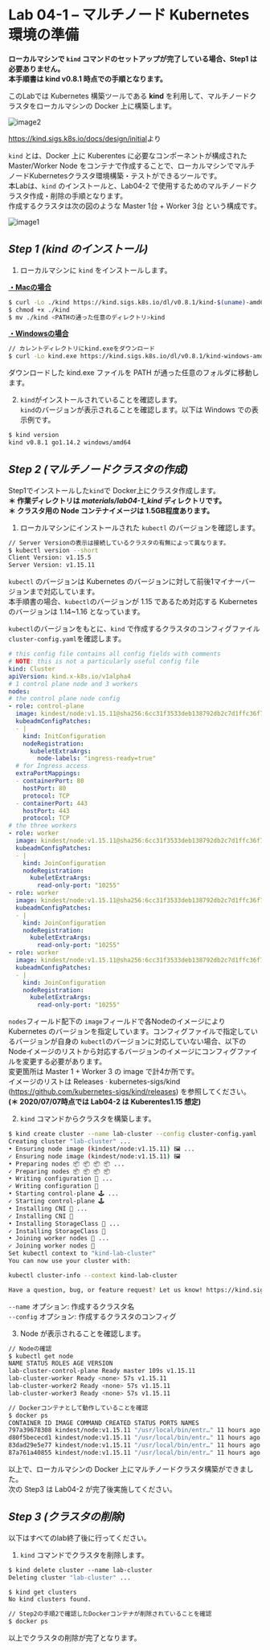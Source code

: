 # **Lab 04-1 – マルチノード Kubernetes 環境の準備**

**ローカルマシンで `kind` コマンドのセットアップが完了している場合、Step1 は必要ありません。**  
**本手順書は kind v0.8.1 時点での手順となります。**

このLabでは Kubernetes 構築ツールである **kind** を利用して、マルチノードクラスタをローカルマシンの Docker 上に構築します。

![image2](../../imgs/lab4_1/media/image2.png)

<https://kind.sigs.k8s.io/docs/design/initial>より

`kind` とは、Docker 上に Kuberentes に必要なコンポーネントが構成された Master/Worker Node をコンテナで作成することで、ローカルマシンでマルチノードKubernetesクラスタ環境構築・テストができるツールです。  
本Labは、`kind` のインストールと、Lab04-2 で使用するためのマルチノードクラスタ作成・削除の手順となります。  
作成するクラスタは次の図のような Master 1台 + Worker 3台 という構成です。

![image1](../../imgs/lab4_1/media/image3.png)

## ***Step 1 (kind のインストール)***

1.  ローカルマシンに `kind` をインストールします。

 **<u>・Macの場合</u>**

```sh
$ curl -Lo ./kind https://kind.sigs.k8s.io/dl/v0.8.1/kind-$(uname)-amd64
$ chmod +x ./kind
$ mv ./kind <PATHの通った任意のディレクトリ>kind
```

 **<u>・Windowsの場合</u>**

```sh
// カレントディレクトリにkind.exeをダウンロード
$ curl -Lo kind.exe https://kind.sigs.k8s.io/dl/v0.8.1/kind-windows-amd64
```

 ダウンロードした kind.exe ファイルを PATH が通った任意のフォルダに移動します。

2.  `kind`がインストールされていることを確認します。  
    `kind`のバージョンが表示されることを確認します。以下は Windows での表示例です。

```sh
$ kind version
kind v0.8.1 go1.14.2 windows/amd64
```

## ***Step 2 (マルチノードクラスタの作成)***

Step1でインストールした`kind`で Docker上にクラスタ作成します。  
**＊ 作業ディレクトリは *materials/lab04-1_kind* ディレクトリです。**  
**＊ クラスタ用の Node コンテナイメージは 1.5GB程度あります。**

1.  ローカルマシンにインストールされた `kubectl` のバージョンを確認します。

```sh
// Server Versionの表示は接続しているクラスタの有無によって異なります。
$ kubectl version --short
Client Version: v1.15.5
Server Version: v1.15.11
```

 `kubectl` のバージョンは Kubernetes のバージョンに対して前後1マイナーバージョンまで対応しています。  
 本手順書の場合、`kubectl`のバージョンが 1.15 であるため対応する Kubernetes のバージョンは 1.14\~1.16 となっています。

 `kubectl`のバージョンをもとに、`kind` で作成するクラスタのコンフィグファイル `cluster-config.yaml`を確認します。

```yaml
# this config file contains all config fields with comments
# NOTE: this is not a particularly useful config file
kind: Cluster
apiVersion: kind.x-k8s.io/v1alpha4
# 1 control plane node and 3 workers
nodes:
# the control plane node config
- role: control-plane
  image: kindest/node:v1.15.11@sha256:6cc31f3533deb138792db2c7d1ffc36f7456a06f1db5556ad3b6927641016f50
  kubeadmConfigPatches:
  - |
    kind: InitConfiguration
    nodeRegistration:
      kubeletExtraArgs:
        node-labels: "ingress-ready=true"
  # for Ingress access
  extraPortMappings:
  - containerPort: 80
    hostPort: 80
    protocol: TCP
  - containerPort: 443
    hostPort: 443
    protocol: TCP
# the three workers
- role: worker
  image: kindest/node:v1.15.11@sha256:6cc31f3533deb138792db2c7d1ffc36f7456a06f1db5556ad3b6927641016f50
  kubeadmConfigPatches:
  - |
    kind: JoinConfiguration
    nodeRegistration:
      kubeletExtraArgs:
        read-only-port: "10255"
- role: worker
  image: kindest/node:v1.15.11@sha256:6cc31f3533deb138792db2c7d1ffc36f7456a06f1db5556ad3b6927641016f50
  kubeadmConfigPatches:
  - |
    kind: JoinConfiguration
    nodeRegistration:
      kubeletExtraArgs:
        read-only-port: "10255"
- role: worker
  image: kindest/node:v1.15.11@sha256:6cc31f3533deb138792db2c7d1ffc36f7456a06f1db5556ad3b6927641016f50
  kubeadmConfigPatches:
  - |
    kind: JoinConfiguration
    nodeRegistration:
      kubeletExtraArgs:
        read-only-port: "10255"
```

 `nodes`フィールド配下の `image`フィールドで各Nodeのイメージにより Kubernetes のバージョンを指定しています。コンフィグファイルで指定しているバージョンが自身の `kubectl`のバージョンに対応していない場合、以下の Nodeイメージのリストから対応するバージョンのイメージにコンフィグファイルを変更する必要があります。  
 変更箇所は Master 1 + Worker 3 の image で計4か所です。  
 イメージのリストは Releases · kubernetes-sigs/kind (<https://github.com/kubernetes-sigs/kind/releases>) を参照してください。  
 **(＊ 2020/07/07時点では Lab04-2 は Kuberentes1.15 想定)**

2.  `kind` コマンドからクラスタを構築します。

```sh
$ kind create cluster --name lab-cluster --config cluster-config.yaml
Creating cluster "lab-cluster" ...
• Ensuring node image (kindest/node:v1.15.11) 🖼 ...
✓ Ensuring node image (kindest/node:v1.15.11) 🖼
• Preparing nodes 📦 📦 📦 📦 ...
✓ Preparing nodes 📦 📦 📦 📦
• Writing configuration 📜 ...
✓ Writing configuration 📜
• Starting control-plane 🕹️ ...
✓ Starting control-plane 🕹️
• Installing CNI 🔌 ...
✓ Installing CNI 🔌
• Installing StorageClass 💾 ...
✓ Installing StorageClass 💾
• Joining worker nodes 🚜 ...
✓ Joining worker nodes 🚜
Set kubectl context to "kind-lab-cluster"
You can now use your cluster with:

kubectl cluster-info --context kind-lab-cluster

Have a question, bug, or feature request? Let us know! https://kind.sigs.k8s.io/#community 🙂
```

 `--name` オプション: 作成するクラスタ名  
 `--config` オプション: 作成するクラスタのコンフィグ

3.  Node が表示されることを確認します。

```sh
// Nodeの確認
$ kubectl get node
NAME STATUS ROLES AGE VERSION
lab-cluster-control-plane Ready master 109s v1.15.11
lab-cluster-worker Ready <none> 57s v1.15.11
lab-cluster-worker2 Ready <none> 57s v1.15.11
lab-cluster-worker3 Ready <none> 57s v1.15.11

// Dockerコンテナとして動作していることを確認
$ docker ps
CONTAINER ID IMAGE COMMAND CREATED STATUS PORTS NAMES
797a39678308 kindest/node:v1.15.11 "/usr/local/bin/entr…" 11 hours ago Up 3 minutes 0.0.0.0:80->80/tcp, 0.0.0.0:443->443/tcp, 127.0.0.1:59391->6443/tcp lab-cluster-control-plane
d80f5bececd1 kindest/node:v1.15.11 "/usr/local/bin/entr…" 11 hours ago Up 3 minutes lab-cluster-worker2
83dad29e5e77 kindest/node:v1.15.11 "/usr/local/bin/entr…" 11 hours ago Up 3 minutes lab-cluster-worker3
87a761a40855 kindest/node:v1.15.11 "/usr/local/bin/entr…" 11 hours ago Up 3 minutes lab-cluster-worker
```

 以上で、ローカルマシンの Docker 上にマルチノードクラスタ構築ができました。  
 次の Step3 は Lab04-2 が完了後実施してください。

## ***Step 3 (クラスタの削除)***

以下はすべてのlab終了後に行ってください。

1.  `kind` コマンドでクラスタを削除します。

```sh
$ kind delete cluster --name lab-cluster
Deleting cluster "lab-cluster" ...

$ kind get clusters
No kind clusters found.

// Step2の手順2で確認したDockerコンテナが削除されていることを確認
$ docker ps

```

 以上でクラスタの削除が完了となります。
